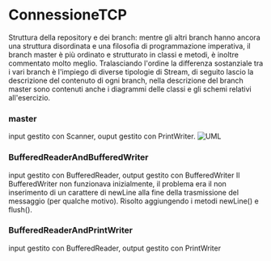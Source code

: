 # ConnessioneTCP
Struttura della repository e dei branch: mentre gli altri branch hanno ancora una struttura disordinata e una filosofia di programmazione imperativa, il branch master è più ordinato e strutturato in classi e metodi, è inoltre commentato molto meglio. Tralasciando l'ordine la differenza sostanziale tra i vari branch è l'impiego di diverse tipologie di Stream, di seguito lascio la descrizione del contenuto di ogni branch, nella descrizione del branch master sono contenuti anche i diagrammi delle classi e gli schemi relativi all'esercizio.
### master
input gestito con Scanner, ouput gestito con PrintWriter.
![UML](https://i.imgur.com/KYEHRIF.png)
### BufferedReaderAndBufferedWriter
input gestito con BufferedReader, output gestito con BufferedWriter
Il BufferedWriter non funzionava inizialmente, il problema era il non inserimento di un carattere di newLine alla fine della trasmissione del messaggio (per qualche motivo). Risolto aggiungendo i metodi newLine() e flush().
### BufferedReaderAndPrintWriter
input gestito con BufferedReader, output gestito con PrintWriter
